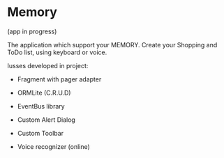 # Memory 

(app in progress)

The application which support your MEMORY.
Create your Shopping and ToDo list, using keyboard or voice.

Iusses developed in project:

- Fragment with pager adapter

- ORMLite (C.R.U.D)

- EventBus library

- Custom Alert Dialog

- Custom Toolbar

- Voice recognizer (online)
